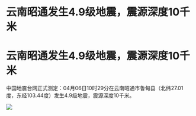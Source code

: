 # 云南昭通发生4.9级地震，震源深度10千米

# 云南昭通发生4.9级地震，震源深度10千米

中国地震台网正式测定：04月06日10时29分在云南昭通市鲁甸县（北纬27.01度，东经103.44度）发生4.9级地震，震源深度10千米。 ​​​

![](https://inews.gtimg.com/news_bt/OVwuZQBXhsFerQIx3yPrjzUhwHXnCrScSLkCsQ1ClvXlgAA/1000)

